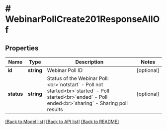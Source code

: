 # # WebinarPollCreate201ResponseAllOf

## Properties

Name | Type | Description | Notes
------------ | ------------- | ------------- | -------------
**id** | **string** | Webinar Poll ID | [optional]
**status** | **string** | Status of the Webinar Poll:&lt;br&gt;&#x60;notstart&#x60; - Poll not started&lt;br&gt;&#x60;started&#x60; - Poll started&lt;br&gt;&#x60;ended&#x60; - Poll ended&lt;br&gt;&#x60;sharing&#x60; - Sharing poll results | [optional]

[[Back to Model list]](../../README.md#models) [[Back to API list]](../../README.md#endpoints) [[Back to README]](../../README.md)
